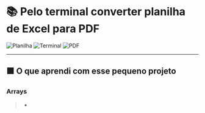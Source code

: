 # 📚 Pelo terminal converter planilha de Excel para PDF
![Planilha](https://github.com/diego4500/javascript_and_node/blob/main/terminal_converte_xlsx_pdf/image.png)
![Terminal](https://github.com/diego4500/javascript_and_node/blob/main/terminal_converte_xlsx_pdf/1002.png)
![PDF](https://github.com/diego4500/javascript_and_node/blob/main/terminal_converte_xlsx_pdf/1002.png)




---
## 🟩 O que aprendi com esse pequeno projeto

### Arrays
>* 


